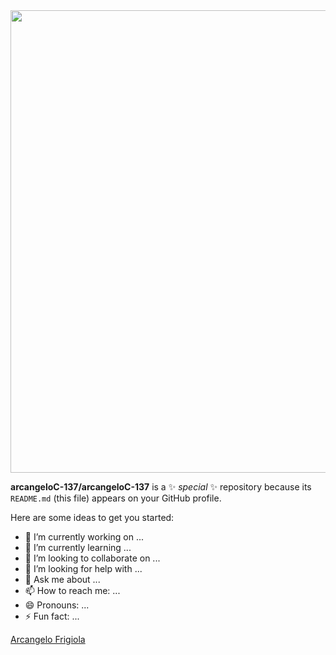 <div id="header" align="center">
  <img src="https://media.giphy.com/media/dyzew7Py7bnW9DiJJj/giphy.gif" width="740"/>
</div>

**arcangeloC-137/arcangeloC-137** is a ✨ _special_ ✨ repository because its `README.md` (this file) appears on your GitHub profile.

Here are some ideas to get you started:

- 🔭 I’m currently working on ...
- 🌱 I’m currently learning ...
- 👯 I’m looking to collaborate on ...
- 🤔 I’m looking for help with ...
- 💬 Ask me about ...
- 📫 How to reach me: ...
- 😄 Pronouns: ...
- ⚡ Fun fact: ...

<div class="badge-base LI-profile-badge" data-locale="it_IT" data-size="medium" data-theme="dark" data-type="VERTICAL" data-vanity="arcangelo-frigiola-332141213" data-version="v1"><a class="badge-base__link LI-simple-link" href="https://it.linkedin.com/in/arcangelo-frigiola-332141213?trk=profile-badge">Arcangelo Frigiola</a></div>
              
